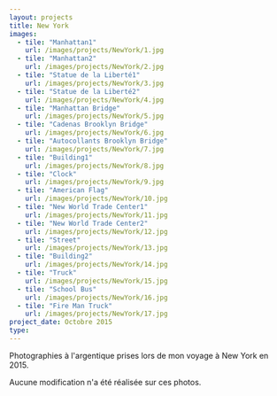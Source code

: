 ```yaml
---
layout: projects
title: New York
images:
  - tile: "Manhattan1"
    url: /images/projects/NewYork/1.jpg 
  - tile: "Manhattan2"
    url: /images/projects/NewYork/2.jpg 
  - tile: "Statue de la Liberté1"
    url: /images/projects/NewYork/3.jpg 
  - tile: "Statue de la Liberté2"
    url: /images/projects/NewYork/4.jpg 
  - tile: "Manhattan Bridge"
    url: /images/projects/NewYork/5.jpg 
  - tile: "Cadenas Brooklyn Bridge"
    url: /images/projects/NewYork/6.jpg 
  - tile: "Autocollants Brooklyn Bridge"
    url: /images/projects/NewYork/7.jpg 
  - tile: "Building1"
    url: /images/projects/NewYork/8.jpg 
  - tile: "Clock"
    url: /images/projects/NewYork/9.jpg 
  - tile: "American Flag"
    url: /images/projects/NewYork/10.jpg 
  - tile: "New World Trade Center1"
    url: /images/projects/NewYork/11.jpg 
  - tile: "New World Trade Center2"
    url: /images/projects/NewYork/12.jpg 
  - tile: "Street"
    url: /images/projects/NewYork/13.jpg 
  - tile: "Building2"
    url: /images/projects/NewYork/14.jpg 
  - tile: "Truck"
    url: /images/projects/NewYork/15.jpg 
  - tile: "School Bus"
    url: /images/projects/NewYork/16.jpg 
  - tile: "Fire Man Truck"
    url: /images/projects/NewYork/17.jpg 
project_date: Octobre 2015
type: 
---
```


Photographies à l'argentique prises lors de mon voyage à New York en 2015.

Aucune modification n'a été réalisée sur ces photos.

   
